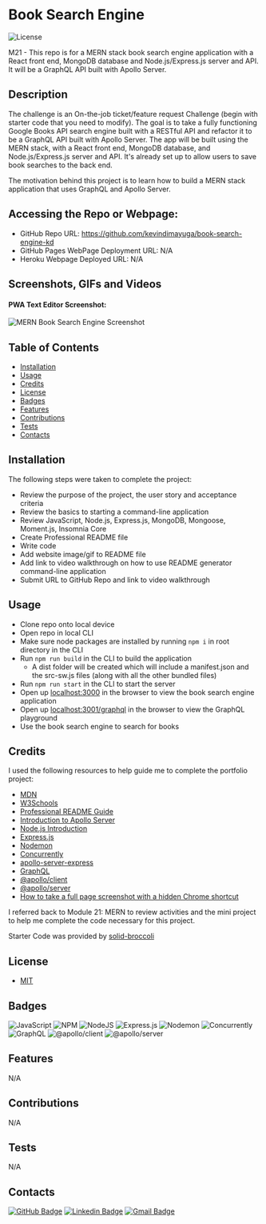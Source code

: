 # Book Search Engine

![License](https://img.shields.io/badge/license-MIT-blue)

M21 - This repo is for a MERN stack book search engine application with a React front end, MongoDB database and Node.js/Express.js server and API. It will be a GraphQL API built with Apollo Server.

## Description

The challenge is an On-the-job ticket/feature request Challenge (begin with starter code that you need to modify). The goal is to take a fully functioning Google Books API search engine built with a RESTful API and refactor it to be a GraphQL API built with Apollo Server. The app will be built using the MERN stack, with a React front end, MongoDB database, and Node.js/Express.js server and API. It's already set up to allow users to save book searches to the back end.

The motivation behind this project is to learn how to build a MERN stack application that uses GraphQL and Apollo Server.

## Accessing the Repo or Webpage:

- GitHub Repo URL: https://github.com/kevindimayuga/book-search-engine-kd
- GitHub Pages WebPage Deployment URL: N/A
- Heroku Webpage Deployed URL: N/A

## Screenshots, GIFs and Videos

#### PWA Text Editor Screenshot:
![MERN Book Search Engine Screenshot](./client/src/images/pwa-text-editor-kd-screenshot.png)

## Table of Contents

- [Installation](#installation)
- [Usage](#usage)
- [Credits](#credits)
- [License](#license)
- [Badges](#badges)
- [Features](#features)
- [Contributions](#contributions)
- [Tests](#tests)
- [Contacts](#Contacts)

## Installation

The following steps were taken to complete the project:
- Review the purpose of the project, the user story and acceptance criteria
- Review the basics to starting a command-line application
- Review JavaScript, Node.js, Express.js, MongoDB, Mongoose, Moment.js, Insomnia Core
- Create Professional README file
- Write code
- Add website image/gif to README file
- Add link to video walkthrough on how to use README generator command-line application
- Submit URL to GitHub Repo and link to video walkthrough

## Usage

- Clone repo onto local device
- Open repo in local CLI
- Make sure node packages are installed by running `npm i` in root directory in the CLI
- Run `npm run build` in the CLI to build the application
    - A dist folder will be created which will include a manifest.json and the src-sw.js files (along with all the other bundled files)
- Run `npm run start` in the CLI to start the server
- Open up [localhost:3000](localhost:3000) in the browser to view the book search engine application
- Open up [localhost:3001/graphql](localhost:3001/graphql) in the browser to view the GraphQL playground
- Use the book search engine to search for books

## Credits

I used the following resources to help guide me to complete the portfolio project:

- [MDN](https://developer.mozilla.org/en-US/)
- [W3Schools](https://www.w3schools.com/)
- [Professional README Guide](https://coding-boot-camp.github.io/full-stack/github/professional-readme-guide)
- [Introduction to Apollo Server](https://www.apollographql.com/docs/apollo-server/)
- [Node.js Introduction](https://www.w3schools.com/nodejs/nodejs_intro.asp)
- [Express.js](https://www.npmjs.com/package/express)
- [Nodemon](https://www.npmjs.com/package/nodemon)
- [Concurrently](https://www.npmjs.com/package/concurrently)
- [apollo-server-express](https://www.npmjs.com/package/apollo-server-express)
- [GraphQL](https://www.npmjs.com/package/graphql)
- [@apollo/client](https://www.npmjs.com/package/@apollo/client)
- [@apollo/server](https://www.npmjs.com/package/@apollo/server)
- [How to take a full page screenshot with a hidden Chrome shortcut](https://zapier.com/blog/full-page-screenshots-in-chrome/)


I referred back to Module 21: MERN to review activities and the mini project to help me complete the code necessary for this project.

Starter Code was provided by [solid-broccoli](https://github.com/coding-boot-camp/solid-broccoli)

## License

- [MIT](https://opensource.org/license/mit/)

## Badges

![JavaScript](https://img.shields.io/badge/javascript-%23323330.svg?style=for-the-badge&logo=javascript&logoColor=%23F7DF1E)
![NPM](https://img.shields.io/badge/NPM-%23000000.svg?style=for-the-badge&logo=npm&logoColor=white)
![NodeJS](https://img.shields.io/badge/node.js-6DA55F?style=for-the-badge&logo=node.js&logoColor=white)
![Express.js](https://img.shields.io/badge/express.js-%23404d59.svg?style=for-the-badge&logo=express&logoColor=%2361DAFB)
![Nodemon](https://img.shields.io/badge/NODEMON-%23323330.svg?style=for-the-badge&logo=nodemon&logoColor=%BBDEAD)
![Concurrently](https://img.shields.io/badge/CONCURRENTLY-%23323330.svg?style=for-the-badge&logo=concurrently&logoColor=%BBDEAD)
![GraphQL](https://img.shields.io/badge/GRAPHQL-%23323330.svg?style=for-the-badge&logo=graphql&logoColor=%BBDEAD)
![@apollo/client](https://img.shields.io/badge/@APOLLO/CLIENT-%23323330?style=for-the-badge&logo=apollo&logoColor=%BBDEAD)
![@apollo/server](https://img.shields.io/badge/@APOLLO/SERVER-%23323330?style=for-the-badge&logo=apollo&logoColor=%BBDEAD)

## Features

N/A

## Contributions

N/A

## Tests

N/A

## Contacts

[![GitHub Badge](https://img.shields.io/badge/GitHub-181717?style=for-the-badge&logo=github&logoColor=white)](https://github.com/kevindimayuga)
[![Linkedin Badge](https://img.shields.io/badge/-LinkedIn-0e76a8?style=for-the-badge&logo=Linkedin&logoColor=white)](https://www.linkedin.com/in/kevindimayuga/)
[![Gmail Badge](https://img.shields.io/badge/Gmail-D14836?style=for-the-badge&logo=gmail&logoColor=white)](mailto:k.dimayuga22@gmail.com)